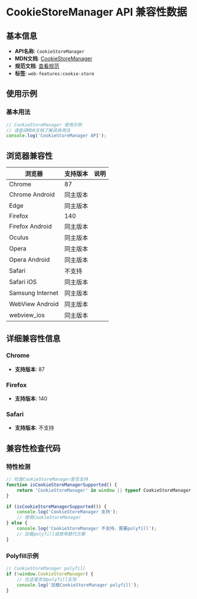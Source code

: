 # CookieStoreManager API 兼容性数据

## 基本信息

- **API名称**: `CookieStoreManager`
- **MDN文档**: [CookieStoreManager](https://developer.mozilla.org/docs/Web/API/CookieStoreManager)
- **规范文档**: [查看规范](https://cookiestore.spec.whatwg.org/#cookiestoremanager)
- **标签**: `web-features:cookie-store`

## 使用示例

### 基本用法

```javascript
// CookieStoreManager 使用示例
// 请查阅MDN文档了解具体用法
console.log('CookieStoreManager API');
```

## 浏览器兼容性

| 浏览器 | 支持版本 | 说明 |
|--------|----------|------|
| Chrome | 87 |  |
| Chrome Android | 同主版本 |  |
| Edge | 同主版本 |  |
| Firefox | 140 |  |
| Firefox Android | 同主版本 |  |
| Oculus | 同主版本 |  |
| Opera | 同主版本 |  |
| Opera Android | 同主版本 |  |
| Safari | 不支持 |  |
| Safari iOS | 同主版本 |  |
| Samsung Internet | 同主版本 |  |
| WebView Android | 同主版本 |  |
| webview_ios | 同主版本 |  |

## 详细兼容性信息

### Chrome

- **支持版本**: 87

### Firefox

- **支持版本**: 140

### Safari

- **支持版本**: 不支持

## 兼容性检查代码

### 特性检测

```javascript
// 检查CookieStoreManager是否支持
function isCookieStoreManagerSupported() {
    return 'CookieStoreManager' in window || typeof CookieStoreManager !== 'undefined';
}

if (isCookieStoreManagerSupported()) {
    console.log('CookieStoreManager 支持');
    // 使用CookieStoreManager
} else {
    console.log('CookieStoreManager 不支持，需要polyfill');
    // 加载polyfill或使用替代方案
}
```

### Polyfill示例

```javascript
// CookieStoreManager polyfill
if (!window.CookieStoreManager) {
    // 在这里添加polyfill实现
    console.log('加载CookieStoreManager polyfill');
}
```

